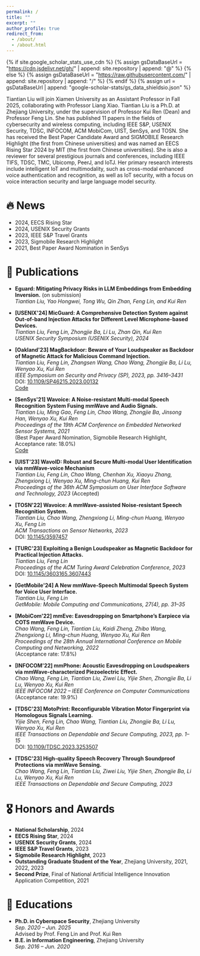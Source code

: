 ```yaml
---
permalink: /
title: ""
excerpt: ""
author_profile: true
redirect_from: 
  - /about/
  - /about.html
---
```


{% if site.google_scholar_stats_use_cdn %}
{% assign gsDataBaseUrl = "https://cdn.jsdelivr.net/gh/" | append: site.repository | append: "@" %}
{% else %}
{% assign gsDataBaseUrl = "https://raw.githubusercontent.com/" | append: site.repository | append: "/" %}
{% endif %}
{% assign url = gsDataBaseUrl | append: "google-scholar-stats/gs_data_shieldsio.json" %}

<span class='anchor' id='about-me'></span>
Tiantian Liu will join Xiamen University as an Assistant Professor in Fall 2025, collaborating with Professor Liang Xiao. Tiantian Liu is a Ph.D. at Zhejiang University, under the supervision of Professor Kui Ren (Dean) and Professor Feng Lin. She has published 11 papers in the fields of cybersecurity and wireless computing, including IEEE S&P, USENIX Security, TDSC, INFOCOM, ACM MobiCom, UIST, SenSys, and TOSN. She has received the Best Paper Candidate Award and SIGMOBILE Research Highlight (the first from Chinese universities) and was named an EECS Rising Star 2024 by MIT (the first from Chinese universities). She is also a reviewer for several prestigious journals and conferences, including IEEE TIFS, TDSC, TMC, Ubicomp, PeerJ, and IoTJ. Her primary research interests include intelligent IoT and multimodality, such as cross-modal enhanced voice authentication and recognition, as well as IoT security, with a focus on voice interaction security and large language model security.

# 🔥 News
- 2024, EECS Rising Star
- 2024, USENIX Security Grants
- 2023, IEEE S&P Travel Grants 
- 2023, Sigmobile Research Highlight
- 2021, Best Paper Award Nomination in SenSys

# 📝 Publications

- **Eguard: Mitigating Privacy Risks in LLM Embeddings from Embedding Inversion.** (on submission)  
  *Tiantian Liu, Yao Hongwei, Tong Wu, Qin Zhan, Feng Lin, and Kui Ren*

- **[USENIX'24] MicGuard: A Comprehensive Detection System against Out-of-band Injection Attacks for Different Level Microphone-based Devices.**  
  *Tiantian Liu, Feng Lin, Zhongjie Ba, Li Lu, Zhan Qin, Kui Ren*  
  _USENIX Security Symposium (USENIX Security), 2024_

- **[Oakland'23] MagBackdoor: Beware of Your Loudspeaker as Backdoor of Magnetic Attack for Malicious Command Injection.**  
  *Tiantian Liu, Feng Lin, Zhangsen Wang, Chao Wang, Zhongjie Ba, Li Lu, Wenyao Xu, Kui Ren*  
  _IEEE Symposium on Security and Privacy (SP), 2023, pp. 3416–3431_  
  DOI: [10.1109/SP46215.2023.00132](https://doi.org/10.1109/SP46215.2023.00132)
    <br />
  <a class="btn btn--small btn--outline-link" href="https://github.com/TitaniumLiu/MagBackdoor/tree/main">Code</a>

- **[SenSys'21] Wavoice: A Noise-resistant Multi-modal Speech Recognition System Fusing mmWave and Audio Signals.**  
  *Tiantian Liu, Ming Gao, Feng Lin, Chao Wang, Zhongjie Ba, Jinsong Han, Wenyao Xu, Kui Ren*  
  _Proceedings of the 19th ACM Conference on Embedded Networked Sensor Systems, 2021_  
  (Best Paper Award Nomination, Sigmobile Research Highlight, Acceptance rate: 18.0%)
  <br />
  <a class="btn btn--small btn--outline-link" href="https://github.com/TitaniumLiu/Wavoice">Code</a>

- **[UIST'23] WavoID: Robust and Secure Multi-modal User Identification via mmWave-voice Mechanism**  
  *Tiantian Liu, Feng Lin, Chao Wang, Chenhan Xu, Xiaoyu Zhang, Zhengxiong Li, Wenyao Xu, Ming-chun Huang, Kui Ren*  
  _Proceedings of the 36th ACM Symposium on User Interface Software and Technology, 2023_ (Accepted)

- **[TOSN'22] Wavoice: A mmWave-assisted Noise-resistant Speech Recognition System.**  
  *Tiantian Liu, Chao Wang, Zhengxiong Li, Ming-chun Huang, Wenyao Xu, Feng Lin*  
  _ACM Transactions on Sensor Networks, 2023_  
  DOI: [10.1145/3597457](https://doi.org/10.1145/3597457)

- **[TURC'23] Exploiting a Benign Loudspeaker as Magnetic Backdoor for Practical Injection Attacks.**  
  *Tiantian Liu, Feng Lin*  
  _Proceedings of the ACM Turing Award Celebration Conference, 2023_  
  DOI: [10.1145/3603165.3607443](https://doi.org/10.1145/3603165.3607443)

- **[GetMobile'24] A New mmWave-Speech Multimodal Speech System for Voice User Interface.**  
  *Tiantian Liu, Feng Lin*  
  _GetMobile: Mobile Computing and Communications, 27(4), pp. 31–35_

- **[MobiCom'22] mmEve: Eavesdropping on Smartphone’s Earpiece via COTS mmWave Device.**  
  *Chao Wang, Feng Lin, Tiantian Liu, Kaidi Zheng, Zhibo Wang, Zhengxiong Li, Ming-chun Huang, Wenyao Xu, Kui Ren*  
  _Proceedings of the 28th Annual International Conference on Mobile Computing and Networking, 2022_  
  (Acceptance rate: 17.8%)

- **[INFOCOM'22] mmPhone: Acoustic Eavesdropping on Loudspeakers via mmWave-characterized Piezoelectric Effect.**  
  *Chao Wang, Feng Lin, Tiantian Liu, Ziwei Liu, Yijie Shen, Zhongjie Ba, Li Lu, Wenyao Xu, Kui Ren*  
  _IEEE INFOCOM 2022 – IEEE Conference on Computer Communications_  
  (Acceptance rate: 19.9%)

- **[TDSC'23] MotoPrint: Reconfigurable Vibration Motor Fingerprint via Homologous Signals Learning.**  
  *Yijie Shen, Feng Lin, Chao Wang, Tiantian Liu, Zhongjie Ba, Li Lu, Wenyao Xu, Kui Ren*  
  _IEEE Transactions on Dependable and Secure Computing, 2023, pp. 1–15_  
  DOI: [10.1109/TDSC.2023.3253507](https://doi.org/10.1109/TDSC.2023.3253507)

- **[TDSC'23] High-quality Speech Recovery Through Soundproof Protections via mmWave Sensing.**  
  *Chao Wang, Feng Lin, Tiantian Liu, Ziwei Liu, Yijie Shen, Zhongjie Ba, Li Lu, Wenyao Xu, Kui Ren*  
  _IEEE Transactions on Dependable and Secure Computing, 2023_

# 🎖 Honors and Awards

- **National Scholarship**, 2024  
- **EECS Rising Star**, 2024  
- **USENIX Security Grants**, 2024  
- **IEEE S&P Travel Grants**, 2023  
- **Sigmobile Research Highlight**, 2023  
- **Outstanding Graduate Student of the Year**, Zhejiang University, 2021, 2022, 2023  
- **Second Prize**, Final of National Artificial Intelligence Innovation Application Competition, 2021  

# 📖 Educations
- **Ph.D. in Cyberspace Security**, Zhejiang University  
  *Sep. 2020 – Jun. 2025*  
  Advised by Prof. Feng Lin and Prof. Kui Ren  
- **B.E. in Information Engineering**, Zhejiang University  
  *Sep. 2016 – Jun. 2020*  
